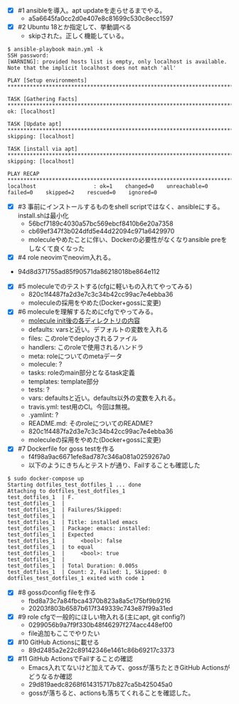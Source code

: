 - [x] #1 ansibleを導入。apt updateを走らせるまでやる。
  - a5a6645fa0cc2d0e407e8c81699c530c8ecc1597
- [x] #2 Ubuntu 18とか指定して、挙動調べる
  - skipされた。正しく機能している。
```
$ ansible-playbook main.yml -k
SSH password:
[WARNING]: provided hosts list is empty, only localhost is available. Note that the implicit localhost does not match 'all'

PLAY [Setup environments] *******************************************************************************************************************************************************

TASK [Gathering Facts] **********************************************************************************************************************************************************
ok: [localhost]

TASK [Update apt] ***************************************************************************************************************************************************************
skipping: [localhost]

TASK [install via apt] **********************************************************************************************************************************************************
skipping: [localhost]

PLAY RECAP **********************************************************************************************************************************************************************
localhost                  : ok=1    changed=0    unreachable=0    failed=0    skipped=2    rescued=0    ignored=0
```
- [x] #3 事前にインストールするものをshell scriptではなく、ansibleにする。install.shは最小化
  - 56bcf7189c4030a57bc569ebcf8410b6e20a7358
  - cb69ef347f3b024dfd5e44d22094c971a6429970
  - moleculeやめたことに伴い、Dockerの必要性がなくなりansible preをしなくて良くなった
- [x] #4 role neovimでneovim入れる。
- 94d8d371755ad85f90571da86218018be864e112
- [x] #5 moleculeでのテストする(cfgに軽いもの入れてやってみる)
  - 820c1f4487fa2d3e7c3c34b42cc99ac7e4ebba36
  - moleculeの採用をやめた(Docker+gossに変更)
- [x] #6 moleculeを理解するためにcfgでやってみる。
  - [molecule init後の各ディレクトリの内容](https://docs.ansible.com/ansible/2.9/user_guide/playbooks_reuse_roles.html)
  - defaults: varsと近い。デフォルトの変数を入れる
  - files: このroleでdeployされるファイル
  - handlers: このroleで使用されるハンドラ
  - meta: roleについてのmetaデータ
  - molecule: ?
  - tasks: roleのmain部分となるtask定義
  - templates: template部分
  - tests: ?
  - vars: defaultsと近い。defaults以外の変数を入れる。
  - travis.yml: test用のCI。今回は無視。
  - .yamlint: ?
  - README.md: そのroleについてのREADME?
  - 820c1f4487fa2d3e7c3c34b42cc99ac7e4ebba36
  - moleculeの採用をやめた(Docker+gossに変更)
- [x] #7 Dockerfile for goss testを作る
  - f4f98a9ac6671efe8ad787c346a081a0259267a0
  - 以下のようにきちんとテストが通り、Failすることも確認した
```shell
$ sudo docker-compose up
Starting dotfiles_test_dotfiles_1 ... done
Attaching to dotfiles_test_dotfiles_1
test_dotfiles_1  | F.
test_dotfiles_1  |
test_dotfiles_1  | Failures/Skipped:
test_dotfiles_1  |
test_dotfiles_1  | Title: installed emacs
test_dotfiles_1  | Package: emacs: installed:
test_dotfiles_1  | Expected
test_dotfiles_1  |     <bool>: false
test_dotfiles_1  | to equal
test_dotfiles_1  |     <bool>: true
test_dotfiles_1  |
test_dotfiles_1  | Total Duration: 0.005s
test_dotfiles_1  | Count: 2, Failed: 1, Skipped: 0
dotfiles_test_dotfiles_1 exited with code 1
```
- [x] #8 gossのconfig fileを作る
  - fbd8a73c7a84fbca4370b823a8a5c175bf9b9216
  - 20203f803b6587b617f349339c743e87f99a31ed
- [x] #9 role cfgで一般的にほしい物入れる(主にapt, git config?)
  - 0299056b9a7f9f330b48f46297f274acc448ef00
  - file追加もここでやりたい
- [x] #10 GitHub Actionsに載せる
  - 89d2485a2e22c89142346e1461c86b69217c3373
- [x] #11 GitHub ActionsでFailすることの確認
  - Emacs入れてないけど加えてみて、gossが落ちたときGitHub Actionsがどうなるか確認
  - 29d819aedc8268f614315717b827ca5b425045a0
  - gossが落ちると、actionsも落ちてくれることを確認した。